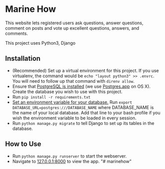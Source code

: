 # Marine How

This website lets registered users ask questions, answer questions, comment on posts and vote up excellent questions, answers, and comments.

This project uses Python3, Django

## Installation
- (Recommended) Set up a virtual environment for this project. If you use virtualenv, the command would be `echo "layout python3" >> .envrc`. You will need to follow up that command with `direnv allow`.
- Ensure that [PostgreSQL is installed](http://www.postgresql.org/download/) (we use [Postgres.app](http://postgresapp.com/) on OS X). Create the database you wish to use with this project.
- Run `pip install -r requirements.txt`
- [Set an environment variable for your database.](https://devcenter.heroku.com/articles/heroku-postgresql#local-setup) Run `export DATABASE_URL=postgres:///DATABASE_NAME` where DATABASE_NAME is the name of your local database. Add that line to your bash profile if you wish the environment variable to be loaded in every session.
- Run `python manage.py migrate` to tell Django to set up its tables in the database.

## How to Use
- Run `python manage.py runserver` to start the webserver.
- Navigate to [127.0.0.1:8000](http://127.0.0.1:8000) to view the app.
"# marinehow" 
